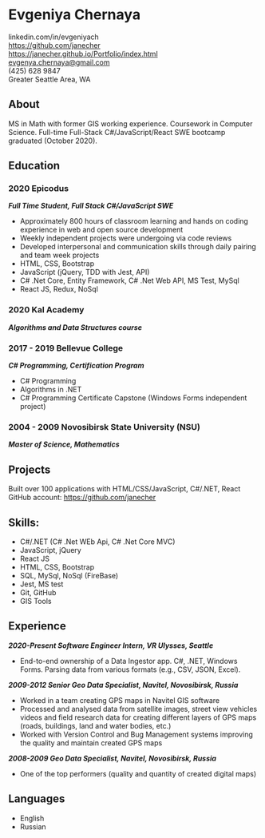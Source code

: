# Evgeniya Chernaya
linkedin.com/in/evgeniyach \
https://github.com/janecher \
https://janecher.github.io/Portfolio/index.html \
evgenya.chernaya@gmail.com \
(425) 628 9847 \
Greater Seattle Area, WA

## About
MS in Math with former GIS working experience. Coursework in Computer Science.
Full-time Full-Stack C#/JavaScript/React SWE bootcamp graduated (October 2020). 

## Education 
### 2020 Epicodus
**_Full Time Student, Full Stack C#/JavaScript SWE_**
* Approximately 800 hours of classroom learning and hands on coding experience in web and open source development
* Weekly independent projects were undergoing via code reviews
* Developed interpersonal and communication skills through daily pairing and team week projects 
* HTML, CSS, Bootstrap
* JavaScript (jQuery, TDD with Jest, API)
* C# .Net Core, Entity Framework, C# .Net Web API, MS Test, MySql
* React JS, Redux, NoSql

### 2020 Kal Academy
**_Algorithms and Data Structures course_**
 
### 2017 - 2019	Bellevue College
**_C# Programming, Certification Program_**
* C# Programming 
* Algorithms in .NET
* C# Programming Certificate Capstone (Windows Forms independent project)

### 2004 - 2009	Novosibirsk State University (NSU)
**_Master of Science, Mathematics_**

## Projects
Built over 100 applications with HTML/CSS/JavaScript, C#/.NET, React \
GitHub account: https://github.com/janecher

## Skills:
* C#/.NET	(C# .Net WEb Api, C# .Net Core MVC)
* JavaScript, jQuery	
* React JS
* HTML, CSS, Bootstrap
* SQL, MySql, NoSql (FireBase)
* Jest, MS test
* Git, GitHub
* GIS Tools

## Experience

**_2020-Present	Software Engineer Intern, VR Ulysses, Seattle_**
* End-to-end ownership of a Data Ingestor app. C#, .NET, Windows Forms. Parsing data from various formats (e.g., CSV, JSON, Excel).

**_2009-2012	Senior Geo Data Specialist, Navitel, Novosibirsk, Russia_**
* Worked in a team creating GPS maps in Navitel GIS software
* Processed and analysed data from satellite images, street view vehicles videos and field research data for creating different layers of GPS maps (roads, buildings, land and water bodies, etc.)
* Worked with Version Control and Bug Management systems improving the quality and maintain created GPS maps

**_2008-2009	Geo Data Specialist, Navitel, Novosibirsk, Russia_**
* One of the top performers (quality and quantity of created digital maps)

## Languages
* English
* Russian
